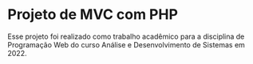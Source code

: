 # Projeto de MVC com PHP
Esse projeto foi realizado como trabalho acadêmico para a disciplina de Programação Web do curso Análise e Desenvolvimento de Sistemas em 2022.

